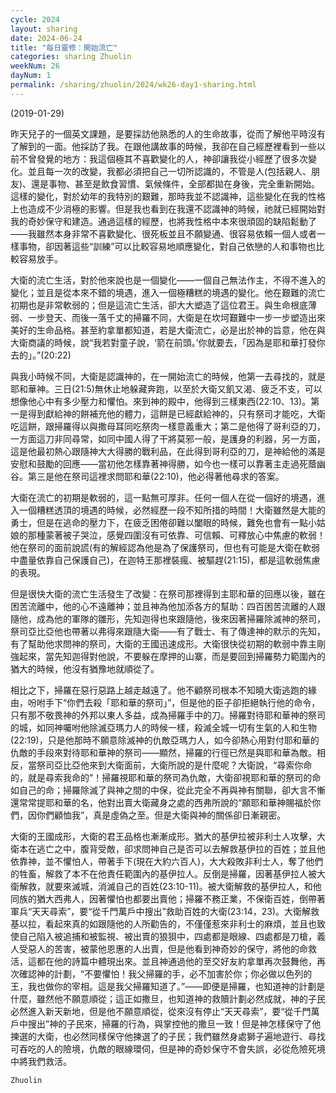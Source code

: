 ```yaml
---
cycle: 2024
layout: sharing
date: 2024-06-24
title: "每日靈修：開始流亡"
categories: sharing Zhuolin
weekNum: 26
dayNum: 1
permalink: /sharing/zhuolin/2024/wk26-day1-sharing.html
---
```

(2019-01-29)

昨天兒子的一個英文課題，是要採訪他熟悉的人的生命故事，從而了解他平時沒有了解到的一面。他採訪了我。在跟他講故事的時候，我卻在自己經歷裡看到一些以前不曾發覺的地方：我這個極其不喜歡變化的人，神卻讓我從小經歷了很多次變化。並且每一次的改變，我都必須把自己一切所認識的，不管是人(包括親人、朋友)、還是事物、甚至是飲食習慣、氣候條件，全部都拋在身後，完全重新開始。這樣的變化，對於幼年的我特別的艱難，那時我並不認識神，這些變化在我的性格上也造成不少消極的影響。但是我也看到在我還不認識神的時候，祂就已經開始對我的奇妙保守和建造。通過這樣的經歷，也將我性格中本來很頑固的缺陷鬆動了——我雖然本身非常不喜歡變化、很死板並且不願變通、很容易依賴一個人或者一樣事物，卻因著這些“訓練”可以比較容易地順應變化，對自己依戀的人和事物也比較容易放手。  

大衛的流亡生活，對於他來說也是一個變化——一個自己無法作主，不得不進入的變化；並且是從本來不錯的境遇，進入一個極糟糕的境遇的變化。他在艱難的流亡初期也是非常軟弱的；但是這流亡生活，卻大大塑造了這位君王。與生命根底薄弱、一步登天、而後一落千丈的掃羅不同，大衛是在坎坷艱難中一步一步塑造出來美好的生命品格。甚至約拿單都知道，若是大衛流亡，必是出於神的旨意，他在與大衛商議的時候，說“我若對童子說，‘箭在前頭。’你就要去，「因為是耶和華打發你去的」。”(20:22)  

與我小時候不同，大衛是認識神的，在一開始流亡的時候，他第一去尋找的，就是耶和華神。三日(21:5)無休止地躲藏奔跑，以至於大衛又飢又渴、疲乏不支，可以想像他心中有多少壓力和懼怕。來到神的殿中，他得到三樣東西(22:10、13)。第一是得到獻給神的餅補充他的體力，這餅是已經獻給神的，只有祭司才能吃，大衛吃這餅，跟掃羅得以與撒母耳同吃祭肉一樣意義重大；第二是他得了哥利亞的刀，一方面這刀非同尋常，如同中國人得了干將莫邪一般，是護身的利器，另一方面，這是他最初熱心跟隨神大大得勝的戰利品，在此得到哥利亞的刀，是神給他的滿是安慰和鼓勵的回應——當初他怎樣靠著神得勝，如今也一樣可以靠著主走過死蔭幽谷。第三是他在祭司這裡求問耶和華(22:10)，他必得著他尋求的答案。  

大衛在流亡的初期是軟弱的，這一點無可厚非。任何一個人在從一個好的境遇，進入一個糟糕透頂的境遇的時候，必然經歷一段不知所措的時間！大衛雖然是大能的勇士，但是在逃命的壓力下，在疲乏困倦卻難以闔眼的時候，難免也會有一點小姑娘的那種蒙著被子哭泣，感覺四圍沒有可依靠、可信賴、可釋放心中焦慮的軟弱！他在祭司的面前說謊(有的解經認為他是為了保護祭司，但也有可能是大衛在軟弱中盡量依靠自己保護自己)，在迦特王那裡裝瘋、被驅趕(21:15)，都是這軟弱焦慮的表現。  

但是很快大衛的流亡生活發生了改變：在祭司那裡得到主耶和華的回應以後，雖在困苦流離中，他的心不遠離神；並且神為他加添各方的幫助：四百困苦流離的人跟隨他，成為他的軍隊的雛形，先知迦得也來跟隨他，後來因著掃羅除滅神的祭司，祭司亞比亞他也帶著以弗得來跟隨大衛——有了戰士、有了傳達神的默示的先知，有了幫助他求問神的祭司，大衛的王國迅速成形。大衛很快從初期的軟弱中靠主剛強起來，當先知迦得對他說，不要躲在摩押的山寨，而是要回到掃羅勢力範圍內的猶大的時候，他沒有猶豫地就順從了。  

相比之下，掃羅在惡行惡路上越走越遠了。他不顧祭司根本不知曉大衛逃跑的緣由，吩咐手下“你們去殺「耶和華的祭司」”，但是他的臣子卻拒絕執行他的命令，只有那不敬畏神的外邦以東人多益，成為掃羅手中的刀。掃羅對待耶和華神的祭司的城，如同神囑咐他除滅亞瑪力人的時候一樣，殺滅全城一切有生氣的人和生物(22:19)，只是他那時不願意除滅神的仇敵亞瑪力人，如今卻熱心用對付耶和華的仇敵的手段來對待耶和華神的祭司——顯然，掃羅的行徑已然是與耶和華為敵。相反，當祭司亞比亞他來到大衛面前，大衛所說的是什麼呢？大衛說，“尋索你命的，就是尋索我命的”！掃羅視耶和華的祭司為仇敵，大衛卻視耶和華的祭司的命如自己的命；掃羅除滅了與神之間的中保，從此完全不再與神有關聯，卻大言不慚還常常提耶和華的名，他對出賣大衛藏身之處的西弗所說的“願耶和華神賜福於你們，因你們顧恤我”，真是虛偽之至。但是大衛與神的關係卻日漸親密。  

大衛的王國成形，大衛的君王品格也漸漸成形。猶大的基伊拉被非利士人攻擊，大衛本在逃亡之中，腹背受敵，卻求問神自己是否可以去解救基伊拉的百姓；並且他依靠神，並不懼怕人，帶著手下(現在大約六百人)，大大殺敗非利士人，奪了他們的牲畜，解救了本不在他責任範圍內的基伊拉人。反倒是掃羅，因著基伊拉人被大衛解救，就要來滅城，消滅自己的百姓(23:10-11)。被大衛解救的基伊拉人，和他同族的猶大西弗人，因著懼怕也都要出賣他；掃羅不務正業，不保衛百姓，倒帶著軍兵“天天尋索”，要“從千門萬戶中搜出”救助百姓的大衛(23:14，23)。大衛解救基以拉，看起來真的如跟隨他的人所勸告的，不僅僅惹來非利士的麻煩，並且也致使自己陷入被追捕和被監視、被出賣的狼狽中，四處都是眼線、四處都是刀槍，義人受惡人的苦害，被蒙他恩惠的人出賣，但是他看到神奇妙的保守，將他的命救活，這都在他的詩篇中體現出來。並且神通過他的至交好友約拿單再次鼓舞他，再次確認神的計劃，“不要懼怕！我父掃羅的手，必不加害於你；你必做以色列的王，我也做你的宰相。這是我父掃羅知道了。”——即便是掃羅，也知道神的計劃是什麼，雖然他不願意順從；這正如撒旦，也知道神的救贖計劃必然成就，神的子民必然進入新天新地，但是他不願意順從，從來沒有停止“天天尋索”，要“從千門萬戶中搜出”神的子民來，掃羅的行為，與掌控他的撒旦一致！但是神怎樣保守了他揀選的大衛，也必然同樣保守他揀選了的子民；我們雖然身處獅子遍地遊行、尋找可吞吃的人的險境，仇敵的眼線環伺，但是神的奇妙保守不會失誤，必從危險死境中將我們救活。  

`Zhuolin`  
